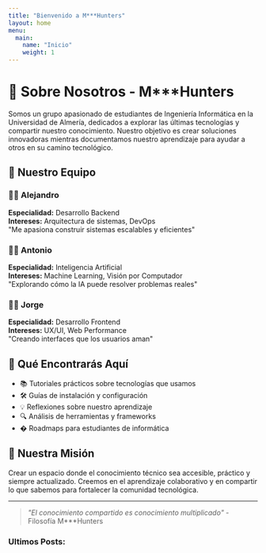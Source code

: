 ```yaml
---
title: "Bienvenido a M***Hunters"
layout: home
menu: 
  main:
    name: "Inicio"
    weight: 1
---
```


# 🚀 Sobre Nosotros - M***Hunters

Somos un grupo apasionado de estudiantes de Ingeniería Informática en la Universidad de Almería, dedicados a explorar las últimas tecnologías y compartir nuestro conocimiento. Nuestro objetivo es crear soluciones innovadoras mientras documentamos nuestro aprendizaje para ayudar a otros en su camino tecnológico.

## 👥 Nuestro Equipo

<div class="team-grid">

### 👨‍💻 Alejandro  
**Especialidad:** Desarrollo Backend  
**Intereses:** Arquitectura de sistemas, DevOps  
"Me apasiona construir sistemas escalables y eficientes"

### 👨‍💻 Antonio  
**Especialidad:** Inteligencia Artificial  
**Intereses:** Machine Learning, Visión por Computador  
"Explorando cómo la IA puede resolver problemas reales"

### 👨‍💻 Jorge  
**Especialidad:** Desarrollo Frontend  
**Intereses:** UX/UI, Web Performance  
"Creando interfaces que los usuarios aman"

</div>

## 🌟 Qué Encontrarás Aquí

- 📚 Tutoriales prácticos sobre tecnologías que usamos
- 🛠️ Guías de instalación y configuración
- 💡 Reflexiones sobre nuestro aprendizaje
- 🔍 Análisis de herramientas y frameworks
- � Roadmaps para estudiantes de informática

## 🎯 Nuestra Misión

Crear un espacio donde el conocimiento técnico sea accesible, práctico y siempre actualizado. Creemos en el aprendizaje colaborativo y en compartir lo que sabemos para fortalecer la comunidad tecnológica.

---

> *"El conocimiento compartido es conocimiento multiplicado"* - Filosofía M***Hunters

### Ultimos Posts:
